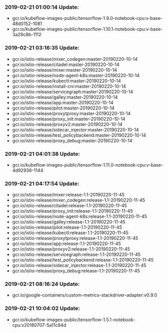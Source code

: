 ### 2019-02-21 01:00:14 Update:

- gcr.io/kubeflow-images-public/tensorflow-1.9.0-notebook-cpu:v-base-48d0152-1081
- gcr.io/kubeflow-images-public/tensorflow-1.10.1-notebook-cpu:v-base-3a29c8b-1112
### 2019-02-21 03:16:35 Update:

- gcr.io/istio-release/mixer_codegen:master-20190220-10-14
- gcr.io/istio-release/citadel:master-20190220-10-14
- gcr.io/istio-release/mixer:master-20190220-10-14
- gcr.io/istio-release/node-agent-k8s:master-20190220-10-14
- gcr.io/istio-release/kubectl:master-20190220-10-14
- gcr.io/istio-release/install-cni:master-20190220-10-14
- gcr.io/istio-release/servicegraph:master-20190220-10-14
- gcr.io/istio-release/galley:master-20190220-10-14
- gcr.io/istio-release/app:master-20190220-10-14
- gcr.io/istio-release/pilot:master-20190220-10-14
- gcr.io/istio-release/proxytproxy:master-20190220-10-14
- gcr.io/istio-release/proxy_init:master-20190220-10-14
- gcr.io/istio-release/proxyv2:master-20190220-10-14
- gcr.io/istio-release/sidecar_injector:master-20190220-10-14
- gcr.io/istio-release/test_policybackend:master-20190220-10-14
- gcr.io/istio-release/proxy_debug:master-20190220-10-14
### 2019-02-21 04:01:38 Update:

- gcr.io/kubeflow-images-public/tensorflow-1.11.0-notebook-cpu:v-base-4d92936-1144
### 2019-02-21 04:17:54 Update:

- gcr.io/istio-release/mixer:release-1.1-20190220-11-45
- gcr.io/istio-release/mixer_codegen:release-1.1-20190220-11-45
- gcr.io/istio-release/citadel:release-1.1-20190220-11-45
- gcr.io/istio-release/proxy_init:release-1.1-20190220-11-45
- gcr.io/istio-release/node-agent-k8s:release-1.1-20190220-11-45
- gcr.io/istio-release/galley:release-1.1-20190220-11-45
- gcr.io/istio-release/pilot:release-1.1-20190220-11-45
- gcr.io/istio-release/kubectl:release-1.1-20190220-11-45
- gcr.io/istio-release/proxytproxy:release-1.1-20190220-11-45
- gcr.io/istio-release/app:release-1.1-20190220-11-45
- gcr.io/istio-release/proxyv2:release-1.1-20190220-11-45
- gcr.io/istio-release/servicegraph:release-1.1-20190220-11-45
- gcr.io/istio-release/test_policybackend:release-1.1-20190220-11-45
- gcr.io/istio-release/sidecar_injector:release-1.1-20190220-11-45
- gcr.io/istio-release/proxy_debug:release-1.1-20190220-11-45
### 2019-02-21 08:16:24 Update:

- gcr.io/google-containers/custom-metrics-stackdriver-adapter:v0.9.0
### 2019-02-21 10:04:02 Update:

- gcr.io/kubeflow-images-public/tensorflow-1.5.1-notebook-cpu:v20180707-5a11c84d
